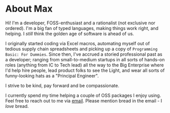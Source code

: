 # About Max

Hi! I'm a developer, FOSS-enthusiast and a rationalist (not exclusive nor ordered). I'm a big fan of typed languages, making things work right, and helping. I _still_ think the golden age of software is ahead of us.

I originally started coding via Excel macros, automating myself out of tedious supply chain spreadsheets and picking up a copy of `Programming Basic: For Dummies`. Since then, I've accrued a storied professional past as a developer; ranging from small-to-medium startups in all sorts of hands-on roles (anything from IC to Tech lead) all the way to the Big Enterprise where I'd help hire people, lead product folks to see the Light, and wear all sorts of funny-looking hats as a "Principal Engineer".

I strive to be kind, pay forward and be compassionate.

I currently spend my time helping a couple of OSS packages I enjoy using. Feel free to reach out to me via [email](mailto:my-git-hub-username@gmail.com). Please mention bread in the email - I _love_ bread.
